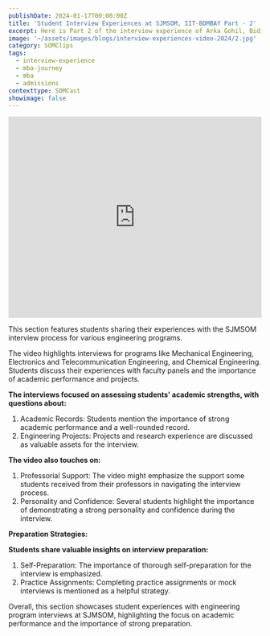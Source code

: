 ```yaml
---
publishDate: 2024-01-17T00:00:00Z
title: 'Student Interview Experiences at SJMSOM, IIT-BOMBAY Part - 2'
excerpt: Here is Part 2 of the interview experience of Arka Gohil, Bidisha Bose, Samarth Sharma and Amol Agarwal at SJMSOM, IIT Bombay. Gear up for more such videos from the batch of '25.
image: '~/assets/images/blogs/interview-experiences-video-2024/2.jpg'
category: SOMClips
tags:
  - interview-experience
  - mba-journey
  - mba
  - admissions
contexttype: SOMCast
showimage: false
---
```


<iframe width="100%" height="400px" src="https://www.youtube.com/embed/2jCETm0A8hw?si=WlEfeSEqjCYTeGGZ" title="YouTube video player" frameborder="0" allow="accelerometer; autoplay; clipboard-write; encrypted-media; gyroscope; picture-in-picture; web-share" referrerpolicy="strict-origin-when-cross-origin" allowfullscreen style="background-color: white"></iframe>

This section features students sharing their experiences with the SJMSOM interview process for various engineering programs.

The video highlights interviews for programs like Mechanical Engineering, Electronics and Telecommunication Engineering, and Chemical Engineering. Students discuss their experiences with faculty panels and the importance of academic performance and projects.

<b>The interviews focused on assessing students' academic strengths, with questions about:</b>

1. Academic Records: Students mention the importance of strong academic performance and a well-rounded record.
2. Engineering Projects: Projects and research experience are discussed as valuable assets for the interview.

<b>The video also touches on:</b>

1. Professorial Support: The video might emphasize the support some students received from their professors in navigating the interview process.
3. Personality and Confidence: Several students highlight the importance of demonstrating a strong personality and confidence during the interview.

<b>Preparation Strategies:</b>

<b>Students share valuable insights on interview preparation:</b>

1. Self-Preparation: The importance of thorough self-preparation for the interview is emphasized.
2. Practice Assignments: Completing practice assignments or mock interviews is mentioned as a helpful strategy.

Overall, this section showcases student experiences with engineering program interviews at SJMSOM, highlighting the focus on academic performance and the importance of strong preparation.